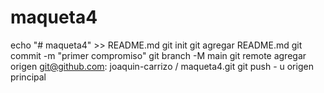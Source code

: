 # maqueta4
echo "# maqueta4" >> README.md 
git init 
git agregar README.md 
git commit -m "primer compromiso" 
git branch -M main 
git remote agregar origen git@github.com: joaquin-carrizo / maqueta4.git
 git push - u origen principal
                
